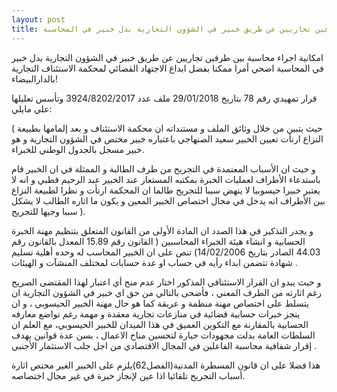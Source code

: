```yaml
---
layout: post
title: امكانية اجراء محاسبة بين طرفين تجاريين عن طريق خبير في الشؤون التجارية بدل خبير في المحاسبة
---
```


امكانية اجراء محاسبة بين طرفين تجاريين عن طريق خبير في الشؤون التجارية بدل خبير في المحاسبة اضحي أمرا ممكنا بفضل ابداع الاجتهاد القضائي لمحكمة الاستئناف التجارية بالدارالبيضاء!

قرار تمهيدي رقم 78 بتاريخ 29/01/2018 ملف عدد 3924/8202/2017   وتأسس تعليلها علي مايلي:

( حيث يتبين من خلال  وثائق الملف و مستنداته ان محكمة الاستئناف و بعد إلمامها بطبيعة النزاع ارتأت تعيين الخبير سعيد الصنهاجي باعتباره خبير مختص في الشؤون التجارية و هو خبير مسجل بالجدول الوطني للخبراء.

و حيث ان الأسباب المعتمدة في التجريح من طرف الطالبة و الممثلة في ان الخبير قام باستدعاء الأطراف لعمليات الخبرة بمكتبه المستعار عند الخبير عبد الرحيم قطبي و انه لا يعتبر خبيرا حيسوبيا لا ينهض سببا للتجريح طالما ان المحكمة ارتأت و نظرا لطبيعة النزاع بين الأطراف انه يدخل في مجال اختصاص الخبير المعين و يكون ما اثاره الطالب لا يشكل سببا وجيها للتجريح ‎).

و يجدر التذكير في هذا الصدد ان المادة الأولى من القانون المتعلق بتنظيم مهنة الخبرة الحسابية و انشاء هيئة الخبراء المحاسبين  ( القانون رقم 15.89 المعدل بالقانون رقم 44.03 الصادر بتاريخ 14/02/2006) تنص على ان الخبير المحاسب له وحده أهلية تسليم شهادة تتضمن ابداء رأيه في حساب او عدة حسابات لمختلف المنشآت و الهيئات .

و حيث يبدو ان القرار الاستئنافي المذكور اختار عدم منح  أي اعتبار لهذا المقتضى الصريح رغم اثارته من الطرف المعني ، فأضحى بالتالي من حق اي خبير في الشؤون التجارية ان يتسلط على اختصاص مهنة منظمة و عريقة كما هو حال مهنة الخبير الحيسوبي ، و ان ينجز خبرات حسابية قضائية في منازعات تجارية معقدة و مهمة رغم تواضع معارفه الحسابية بالمقارنة مع التكوين العميق في هذا الميدان للخبير الحيسوبي، مع العلم ان السلطات العامة بدلت مجهودات جبارة لتحسين مناخ الاعمال ، بسن عدة قوانين بهدف إقرار شفافية محاسبة  الفاعلين في المجال الاقتصادي من اجل جلب الاستثمار الأجنبي .

هذا فضلا على ان قانون المسطرة المدنية(الفصل62)يلزم على الخبير الغير مختص اثارة أسباب التجريح تلقائيا اذا عين لإنجاز خبرة في غير مجال اختصاصه.